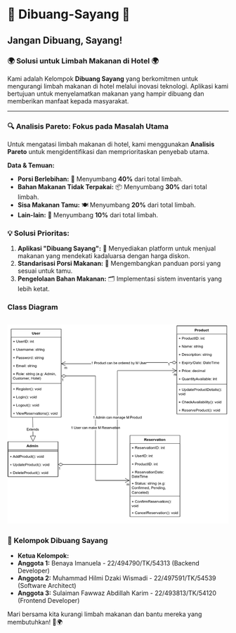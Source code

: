 # 🥗 **Dibuang-Sayang** 🌱
## **Jangan Dibuang, Sayang!**

### 🌍 **Solusi untuk Limbah Makanan di Hotel** 🌍
Kami adalah Kelompok **Dibuang Sayang** yang berkomitmen untuk mengurangi limbah makanan di hotel melalui inovasi teknologi. Aplikasi kami bertujuan untuk menyelamatkan makanan yang hampir dibuang dan memberikan manfaat kepada masyarakat.

---

### **🔍 Analisis Pareto: Fokus pada Masalah Utama** 

Untuk mengatasi limbah makanan di hotel, kami menggunakan **Analisis Pareto** untuk mengidentifikasi dan memprioritaskan penyebab utama.

**Data & Temuan:**

- **Porsi Berlebihan:** 🌟 Menyumbang **40%** dari total limbah. 
- **Bahan Makanan Tidak Terpakai:** 📦 Menyumbang **30%** dari total limbah.
- **Sisa Makanan Tamu:** 🍽️ Menyumbang **20%** dari total limbah.
- **Lain-lain:** 🔄 Menyumbang **10%** dari total limbah.

### **💡 Solusi Prioritas:**
1. **Aplikasi "Dibuang Sayang":** 📱 Menyediakan platform untuk menjual makanan yang mendekati kadaluarsa dengan harga diskon.
2. **Standarisasi Porsi Makanan:** 📏 Mengembangkan panduan porsi yang sesuai untuk tamu.
3. **Pengelolaan Bahan Makanan:** 🗂️ Implementasi sistem inventaris yang lebih ketat.

### **Class Diagram**
![class-diagram](./public/Dibuang-Sayang-Class-Diagram.png)
---

### **👥 Kelompok Dibuang Sayang**
- **Ketua Kelompok:** 
- **Anggota 1:** Benaya Imanuela - 22/494790/TK/54313 (Backend Developer)
- **Anggota 2:** Muhammad Hilmi Dzaki Wismadi - 22/497591/TK/54539 (Software Architect)
- **Anggota 3:** Sulaiman Fawwaz Abdillah Karim - 22/493813/TK/54120 (Frontend Developer)

Mari bersama kita kurangi limbah makanan dan bantu mereka yang membutuhkan! 🌾🌍

